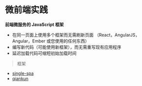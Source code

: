 # 微前端实践

**前端微服务的 JavaScript 框架**

- 在同一页面上使用多个框架而无需刷新页面 （React，AngularJS，Angular，Ember 或您使用的任何东西）
- 编写新代码（可能使用新框架），而无需重写现有应用程序
- 延迟加载代码可缩短初始加载时间

> 框架

- [single-spa](https://single-spa.js.org)
- [qiankun](https://qiankun.umijs.org)
